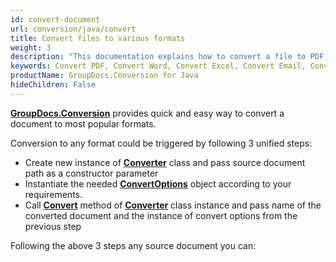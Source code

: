 ```yaml
---
id: convert-document
url: conversion/java/convert
title: Convert files to various formats
weight: 3
description: "This documentation explains how to convert a file to PDF, Word, Excel, PowerPoint, Email, JPG, PNG, TIFF and many other formats with just couple of lines of Java code."
keywords: Convert PDF, Convert Word, Convert Excel, Convert Email, Convert Presentation
productName: GroupDocs.Conversion for Java
hideChildren: False
---
```

[**GroupDocs.Conversion**](https://products.groupdocs.com/conversion/java) provides quick and easy way to convert a document to most popular formats.

Conversion to any format could be triggered by following 3 unified steps:

*   Create new instance of [**Converter**](https://apireference.groupdocs.com/conversion/java/com.groupdocs.conversion/Converter) class and pass source document path as a constructor parameter
*   Instantiate the needed [**ConvertOptions**](https://apireference.groupdocs.com/conversion/java/com.groupdocs.conversion.options.convert/ConvertOptions) object according to your requirements.
*   Call [**Convert**](https://apireference.groupdocs.com/conversion/java/com.groupdocs.conversion/Converter#convert(java.io.OutputStream,%20com.groupdocs.conversion.options.convert.ConvertOptions)) method of [**Converter**](https://apireference.groupdocs.com/conversion/java/com.groupdocs.conversion/Converter) class instance and pass name of the converted document and the instance of convert options from the previous step

Following the above 3 steps any source document you can:
